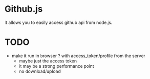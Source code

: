 # Github.js

It allows you to easily access github api from node.js.


# TODO
* make it run in browser ? with access_token/profile from the server
    - maybe just the access token
    - it may be a strong performance point
    - no download/upload